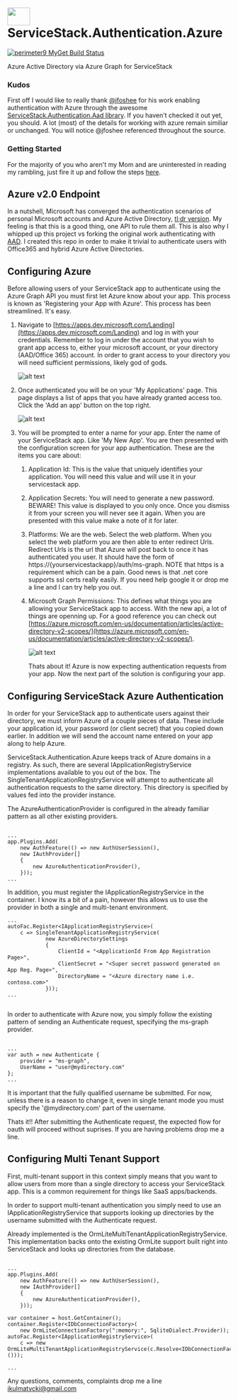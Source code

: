 # <img src="Icon.jpeg" width="51" height="40" /> ServiceStack.Authentication.Azure

[![perimeter9 MyGet Build Status](https://www.myget.org/BuildSource/Badge/perimeter9?identifier=cde150f5-6369-476d-9d57-45ae14af0572)](https://www.myget.org/)

Azure Active Directory via Azure Graph for ServiceStack

### Kudos
First off I would like to really thank [@jfoshee](https://github.com/jfoshee) for his work enabling authentication with 
Azure through the awesome [ServiceStack.Authentication.Aad library](https://github.com/jfoshee/ServiceStack.Authentication.Aad). 
If you haven't checked it out yet, you should. A lot (most) of the details for working with azure remain 
similiar or unchanged. You will notice @jfoshee referenced throughout the source. 

### Getting Started
For the majority of you who aren't my Mom and are uninterested in reading my rambling, just 
fire it up and follow the steps [here](https://github.com/ticky74/ServiceStack.Authentication.Azure/wiki/Get-Started).

## Azure v2.0 Endpoint
In a nutshell, Microsoft has converged the authentication scenarios of personal Microsoft 
accounts and Azure Active Directory, 
[tl;dr version](https://azure.microsoft.com/en-us/documentation/articles/active-directory-appmodel-v2-overview/). 
My feeling is that this is a good thing, one API to rule them all. This is also why I whipped 
up this project vs forking the original work authenticating with [AAD](https://github.com/jfoshee/ServiceStack.Authentication.Aad).
I created this repo in order to make it trivial to authenticate users with Office365 and hybrid Azure 
Active Directories.


## Configuring Azure
Before allowing users of your ServiceStack app to authenticate using the Azure Graph API
you must first let Azure know about your app. This process is known as 'Registering your 
App with Azure'. This process has been streamlined. It's easy.

1. Navigate to [https://apps.dev.microsoft.com/Landing](https://apps.dev.microsoft.com/Landing) and 
log in with your credentials. Remember to log in under the account that you wish to grant app 
access to, either your microsoft account, or your directory (AAD/Office 365) account. In order 
to grant access to your directory you will need sufficient permissions, likely god of gods.

     ![alt text](docs/img/user-login.png "Log in with your ms/office365 account.") 

2. Once authenticated you will be on your 'My Applications' page. This page displays a list of 
apps that you have already granted access too. Click the 'Add an app' button on the top
 right.

   ![alt text](docs/img/my-apps.png "Log in with your ms/office365 account.")

3. You will be prompted to enter a name for your app. Enter the name of your 
ServiceStack app. Like 'My New App'. You are then presented with the configuration screen for your app authentication.
These are the items you care about:
    1. Application Id: This is the value that uniquely identifies your application. You will need this value 
    and will use it in your servicestack app.
    
    2. Application Secrets: You will need to generate a new password. BEWARE! This value is 
    displayed to you only once. Once you dismiss it from your screen you will never see 
    it again. When you are presented with this value make a note of it for later.
    
    3. Platforms: We are the web. Select the web platform. When you select the web platform 
    you are then able to enter redirect Urls. Redirect Urls is the url that Azure 
    will post back to once it has authenticated you user. It  should have the form of 
    https://{yourservicestackapp}/auth/ms-graph. NOTE that https is a requirement which 
    can be a pain. Good news is that .net core supports ssl certs really easily. If you 
    need help google it or drop me a line and I can try help you out.

    4. Microsoft Graph Permissions: This defines what things you are allowing your ServiceStack 
    app to access. With the new api, a lot of things are openning up. For a good reference you 
    can check out [https://azure.microsoft.com/en-us/documentation/articles/active-directory-v2-scopes/](https://azure.microsoft.com/en-us/documentation/articles/active-directory-v2-scopes/).

       ![alt text](docs/img/app-registration.png "Log in with your ms/office365 account.")

        Thats about it! Azure is now expecting authentication requests from your app. Now the 
next part of the solution is configuring your app.

## Configuring ServiceStack Azure Authentication

In order for your ServiceStack app to authenticate users against their directory, 
we must inform Azure of a couple pieces of data. These include your application id, 
your password (or client secret) that you copied down earlier. In addition we will 
send the account name entered on your app along to help Azure.

ServiceStack.Authentication.Azure keeps track of Azure domains in a registry. As such, 
there are several IApplicationRegistryService implementations available to you out of 
the box. The SingleTenantApplicationRegistryService will attempt to authenticate all 
authentication requests to the same directory. This directory is specified by values 
fed into the provider instance.

The AzureAuthenticationProvider is configured in the already familiar pattern as 
all other existing providers.

```

...
app.Plugins.Add(
    new AuthFeature(() => new AuthUserSession(), 
    new IAuthProvider[]
    {
        new AzureAuthenticationProvider(), 
    }));
...

```

In addition, you must register the IApplicationRegistryService in the container. I know 
its a bit of a pain, however this allows us to use the provider in both a single and 
multi-tenant environment. 

```
...
autoFac.Register<IApplicationRegistryService>(
    c => SingleTenantApplicationRegistryService(
            new AzureDirectorySettings
            {
                ClientId = "<ApplicationId From App Registration Page>",
                ClientSecret = "<Super secret password generated on App Reg. Page>",
                DirectoryName = "<Azure directory name i.e. contoso.com>"
            }));
...            
    
```

In order to authenticate with Azure now, you simply follow the existing pattern of 
sending an Authenticate request, specifying  the ms-graph provider.

```

...
var auth = new Authenticate {
    provider = "ms-graph",
    UserName = "user@mydirectory.com"
};
...

```

It is important that the fully qualified username be submitted. For now, unless there 
is a reason to change it, even in single tenant mode you must specify the '@mydirectory.com' 
part of the username.

Thats it!!
After submitting the Authenticate request, the expected flow for oauth will proceed 
without suprises. If you are having problems drop me a line.



## Configuring Multi Tenant Support

First, multi-tenant support in this context simply means that you want to allow users 
from more than a single directory to access your ServiceStack app. This is a common 
requirement for things like SaaS apps/backends.

In order to support multi-tenant authentication you simply need to use an
IApplicationRegistryService that supports looking up directories by the 
username submitted with the Authenticate request.

Already implemented is the OrmLiteMultiTenantApplicationRegistryService. This 
implementation backs onto the existing OrmLite support built right into 
ServiceStack and looks up directories from the database. 

```

...
app.Plugins.Add(
    new AuthFeature(() => new AuthUserSession(), 
    new IAuthProvider[]
    {
        new AzureAuthenticationProvider(), 
    }));

var container = host.GetContainer();
container.Register<IDbConnectionFactory>(
    new OrmLiteConnectionFactory(":memory:", SqliteDialect.Provider));
autoFac.Register<IApplicationRegistryService>(
    c => new OrmLiteMultiTenantApplicationRegistryService(c.Resolve<IDbConnectionFactory>()));

...
```

Any questions, comments, complaints drop me a line <ikulmatycki@gmail.com>